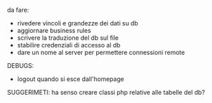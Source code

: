 da fare:
- rivedere vincoli e grandezze dei dati su db
- aggiornare business rules
- scrivere la traduzione del db sul file
- stabilire credenziali di accesso al db
- dare un nome al server per permettere connessioni remote


DEBUGS:
- logout quando si esce dall'homepage

SUGGERIMETI:
ha senso creare classi php relative alle tabelle del db?
